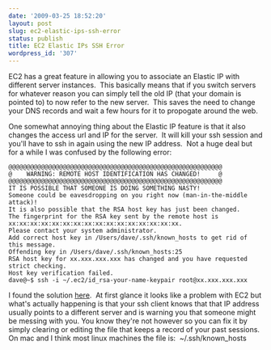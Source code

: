 ```yaml
---
date: '2009-03-25 18:52:20'
layout: post
slug: ec2-elastic-ips-ssh-error
status: publish
title: EC2 Elastic IPs SSH Error
wordpress_id: '307'
---
```


EC2 has a great feature in allowing you to associate an Elastic IP with different server instances.  This basically means that if you switch servers for whatever reason you can simply tell the old IP (that your domain is pointed to) to now refer to the new server.  This saves the need to change your DNS records and wait a few hours for it to propogate around the web.

One somewhat annoying thing about the Elastic IP feature is that it also changes the access url and IP for the server.  It will kill your ssh session and you'll have to ssh in again using the new IP address.  Not a huge deal but for a while I was confused by the following error:

    
    @@@@@@@@@@@@@@@@@@@@@@@@@@@@@@@@@@@@@@@@@@@@@@@@@@@@@@@@@@@
    @    WARNING: REMOTE HOST IDENTIFICATION HAS CHANGED!     @
    @@@@@@@@@@@@@@@@@@@@@@@@@@@@@@@@@@@@@@@@@@@@@@@@@@@@@@@@@@@
    IT IS POSSIBLE THAT SOMEONE IS DOING SOMETHING NASTY!
    Someone could be eavesdropping on you right now (man-in-the-middle attack)!
    It is also possible that the RSA host key has just been changed.
    The fingerprint for the RSA key sent by the remote host is
    xx:xx:xx:xx:xx:xx:xx:xx:xx:xx:xx:xx:xx:xx:xx:xx.
    Please contact your system administrator.
    Add correct host key in /Users/dave/.ssh/known_hosts to get rid of this message.
    Offending key in /Users/dave/.ssh/known_hosts:25
    RSA host key for xx.xxx.xxx.xxx has changed and you have requested strict checking.
    Host key verification failed.
    dave@~$ ssh -i ~/.ec2/id_rsa-your-name-keypair root@xx.xxx.xxx.xxx


I found the solution [here](http://developer.amazonwebservices.com/connect/thread.jspa;jsessionid=81CAD1F68BF6F5C626FC1AC429AF2C19?messageID=104781&#104781).  At first glance it looks like a problem with EC2 but what's actually happening is that your ssh client knows that that IP address usually points to a different server and is warning you that someone might be messing with you. You know they're not however so you can fix it by simply clearing or editing the file that keeps a record of your past sessions.  On mac and I think most linux machines the file is:  ~/.ssh/known_hosts
